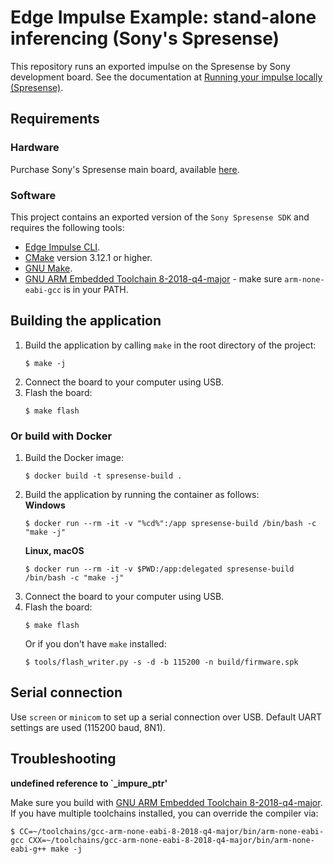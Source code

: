 # Edge Impulse Example: stand-alone inferencing (Sony's Spresense)

This repository runs an exported impulse on the Spresense by Sony development board. See the documentation at [Running your impulse locally (Spresense)](https://docs.edgeimpulse.com/docs/running-your-impulse-spresense).

## Requirements

### Hardware

Purchase Sony's Spresense main board, available [here](https://developer.sony.com/develop/spresense/buy-now).

### Software

This project contains an exported version of the `Sony Spresense SDK` and requires the following tools:

* [Edge Impulse CLI](https://docs.edgeimpulse.com/docs/cli-installation).  
* [CMake](https://cmake.org) version 3.12.1 or higher.  
* [GNU Make](https://www.gnu.org/software/make/).  
* [GNU ARM Embedded Toolchain 8-2018-q4-major](https://developer.arm.com/tools-and-software/open-source-software/developer-tools/gnu-toolchain/gnu-rm/downloads) - make sure `arm-none-eabi-gcc` is in your PATH.  

## Building the application

1. Build the application by calling `make` in the root directory of the project:  
    ```
    $ make -j
    ```
1. Connect the board to your computer using USB.  
1. Flash the board:  
    ```
    $ make flash
    ```

### Or build with Docker

1. Build the Docker image:  
    ```
    $ docker build -t spresense-build .
    ```
1. Build the application by running the container as follows:  
    **Windows**
    ```
    $ docker run --rm -it -v "%cd%":/app spresense-build /bin/bash -c "make -j"
    ```
    **Linux, macOS**
    ```
    $ docker run --rm -it -v $PWD:/app:delegated spresense-build /bin/bash -c "make -j"
    ```
1. Connect the board to your computer using USB. 
1. Flash the board:
    ```
    $ make flash
    ```
    Or if you don't have `make` installed:
    ```
    $ tools/flash_writer.py -s -d -b 115200 -n build/firmware.spk
    ```

## Serial connection

Use `screen` or `minicom` to set up a serial connection over USB. Default UART settings are used (115200 baud, 8N1).

## Troubleshooting

**undefined reference to `_impure_ptr'**

Make sure you build with [GNU ARM Embedded Toolchain 8-2018-q4-major](https://developer.arm.com/tools-and-software/open-source-software/developer-tools/gnu-toolchain/gnu-rm/downloads). If you have multiple toolchains installed, you can override the compiler via:

```
$ CC=~/toolchains/gcc-arm-none-eabi-8-2018-q4-major/bin/arm-none-eabi-gcc CXX=~/toolchains/gcc-arm-none-eabi-8-2018-q4-major/bin/arm-none-eabi-g++ make -j
```
